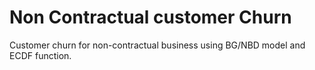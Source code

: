 # Non Contractual customer Churn
Customer churn for non-contractual business using BG/NBD model and ECDF function.
